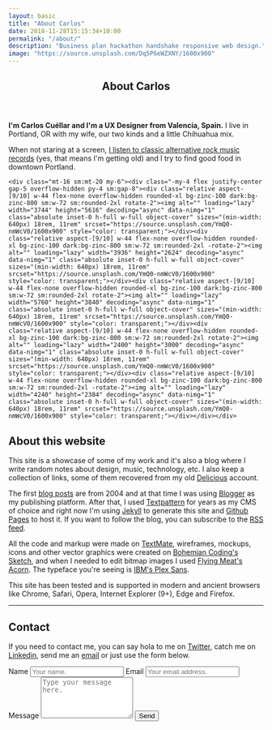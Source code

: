 ```yaml
---
layout: basic
title: "About Carlos"
date: 2018-11-28T15:15:34+10:00
permalink: "/about/"
description: "Business plan hackathon handshake responsive web design."
image: "https://source.unsplash.com/Dq5P6eWZXNY/1600x900"
---
```


<article class="post">
  <header class="header-bg">
    <h1>About Carlos</h1>
  </header>
  <p><strong>I'm Carlos Cuéllar and I'm a UX Designer from Valencia, Spain.</strong> I live in Portland, OR with my wife, our two kinds and a little Chihuahua mix.</p>
  <p>When not staring at a screen, <a href="https://www.last.fm/user/txarly">I listen to classic alternative rock music records</a> (yes, that means I'm getting old) and I try to find good food in downtown Portland.</p>
  
    <div class="mt-16 sm:mt-20 my-6"><div class="-my-4 flex justify-center gap-5 overflow-hidden py-4 sm:gap-8"><div class="relative aspect-[9/10] w-44 flex-none overflow-hidden rounded-xl bg-zinc-100 dark:bg-zinc-800 sm:w-72 sm:rounded-2xl rotate-2"><img alt="" loading="lazy" width="3744" height="5616" decoding="async" data-nimg="1" class="absolute inset-0 h-full w-full object-cover" sizes="(min-width: 640px) 18rem, 11rem" srcset="https://source.unsplash.com/YmQ0-nmWcV0/1600x900" style="color: transparent;"></div><div class="relative aspect-[9/10] w-44 flex-none overflow-hidden rounded-xl bg-zinc-100 dark:bg-zinc-800 sm:w-72 sm:rounded-2xl -rotate-2"><img alt="" loading="lazy" width="3936" height="2624" decoding="async" data-nimg="1" class="absolute inset-0 h-full w-full object-cover" sizes="(min-width: 640px) 18rem, 11rem" srcset="https://source.unsplash.com/YmQ0-nmWcV0/1600x900" style="color: transparent;"></div><div class="relative aspect-[9/10] w-44 flex-none overflow-hidden rounded-xl bg-zinc-100 dark:bg-zinc-800 sm:w-72 sm:rounded-2xl rotate-2"><img alt="" loading="lazy" width="5760" height="3840" decoding="async" data-nimg="1" class="absolute inset-0 h-full w-full object-cover" sizes="(min-width: 640px) 18rem, 11rem" srcset="https://source.unsplash.com/YmQ0-nmWcV0/1600x900" style="color: transparent;"></div><div class="relative aspect-[9/10] w-44 flex-none overflow-hidden rounded-xl bg-zinc-100 dark:bg-zinc-800 sm:w-72 sm:rounded-2xl rotate-2"><img alt="" loading="lazy" width="2400" height="3000" decoding="async" data-nimg="1" class="absolute inset-0 h-full w-full object-cover" sizes="(min-width: 640px) 18rem, 11rem" srcset="https://source.unsplash.com/YmQ0-nmWcV0/1600x900" style="color: transparent;"></div><div class="relative aspect-[9/10] w-44 flex-none overflow-hidden rounded-xl bg-zinc-100 dark:bg-zinc-800 sm:w-72 sm:rounded-2xl -rotate-2"><img alt="" loading="lazy" width="4240" height="2384" decoding="async" data-nimg="1" class="absolute inset-0 h-full w-full object-cover" sizes="(min-width: 640px) 18rem, 11rem" srcset="https://source.unsplash.com/YmQ0-nmWcV0/1600x900" style="color: transparent;"></div></div></div>
  
  <h2 class="h4">About this website</h2>
  <p>This site is a showcase of some of my work and it's also a blog where I write random notes about design, music, technology, etc. I also keep a collection of links, some of them recovered from my old <a href="https://en.wikipedia.org/wiki/Delicious_(website)">Delicious</a> account.</p>
  <p>The first <a href="/blog/archive">blog posts</a> are from 2004 and at that time I was using <a href="https://www.blogger.com/">Blogger</a> as my publishing platform. After that, I used <a href="https://textpattern.com/">Textpattern</a> for years as my CMS of choice and right now I'm using <a href="https://jekyllrb.com/">Jekyll</a> to generate this site and <a href="https://pages.github.com/">Github Pages</a> to host it. If you want to follow the blog, you can subscribe to the <a href="/atom">RSS feed</a>.</p>
  <p>All the code and markup were made on <a href="https://macromates.com">TextMate</a>, wireframes, mockups, icons and other vector graphics were created on <a href="https://www.sketchapp.com/">Bohemian Coding's Sketch</a>, and when I needed to edit bitmap images I used <a href="https://flyingmeat.com/acorn/">Flying Meat's Acorn</a>. The typeface you're seeing is <a href="https://www.ibm.com/plex/">IBM's Plex Sans</a>.</p>
  <p>This site has been tested and is supported in modern and ancient browsers like Chrome, Safari, Opera, Internet Explorer (9+), Edge and Firefox.</p>
  <hr>
  <h2 class="h4">Contact</h2>
  <p>If you need to contact me, you can say hola to me on <a href="https://twitter.com/uxcuellar" rel="me">Twitter</a>, catch me on <a href="https://www.linkedin.com/in/uxcuellar" rel="me">Linkedin</a>, send me an <a href="mailto:uxcuellar@gmail.com" rel="me">email</a> or just use the form below.</p>
  <form method="POST" action="https://formspree.io/f/mnqobyla">
    <label for="name">Name</label>
    <input type="text" name="name" placeholder="Your name.">
    <label for="email">Email</label>
    <input type="email" name="email" placeholder="Your email address.">
    <label for="message">Message</label>
    <textarea name="message" placeholder="Type your message here." rows="5"></textarea>
    <button class="button" type="submit">Send</button>
  </form>
</article>
